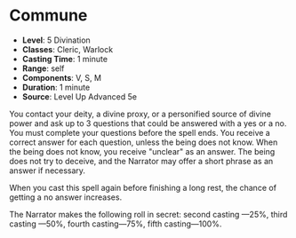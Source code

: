 # Commune

- **Level**: 5 Divination
- **Classes**: Cleric, Warlock
- **Casting Time**: 1 minute
- **Range**: self
- **Components**: V, S, M
- **Duration**: 1 minute
- **Source**: Level Up Advanced 5e

You contact your deity, a divine proxy, or a personified source of divine power and ask up to 3 questions that could be answered with a yes or a no. You must complete your questions before the spell ends. You receive a correct answer for each question, unless the being does not know. When the being does not know, you receive "unclear" as an answer. The being does not try to deceive, and the Narrator may offer a short phrase as an answer if necessary.

When you cast this spell again before finishing a long rest, the chance of getting a no answer increases.

The Narrator makes the following roll in secret: second casting —25%, third casting —50%, fourth casting—75%, fifth casting—100%.

